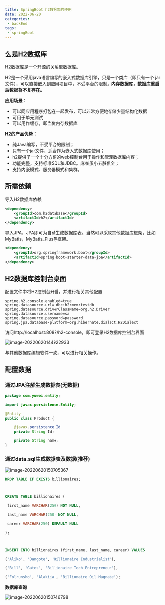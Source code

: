 ```yaml
---
title: SpringBoot h2数据库的使用
date: 2022-06-20
categories:
 - backEnd
tags:
 - springBoot
---
```



## 么是H2数据库

H2数据库是一个开源的关系型数据库。

H2是一个采用java语言编写的嵌入式数据库引擎，只是一个类库（即只有一个 jar 文件），可以直接嵌入到应用项目中，不受平台的限制。**内存数据库，数据库重启后数据将不复存在。**

**应用场景：**

* 可以同应用程序打包在一起发布，可以非常方便地存储少量结构化数据
* 可用于单元测试
* 可以用作缓存，即当做内存数据库

**H2的产品优势：**

* 纯Java编写，不受平台的限制；
* 只有一个jar文件，适合作为嵌入式数据库使用；
* h2提供了一个十分方便的web控制台用于操作和管理数据库内容；
* 功能完整，支持标准SQL和JDBC。麻雀虽小五脏俱全；
* 支持内嵌模式、服务器模式和集群。

## 所需依赖

导入H2数据库依赖

```xml
<dependency>
    <groupId>com.h2database</groupId>
    <artifactId>h2</artifactId>
</dependency>
```

导入JPA，JPA即可为自动生成数据库表。当然可以采取其他数据库框架，比如MyBatis，MyBatis_Plus等框架。

```xml
<dependency>
    <groupId>org.springframework.boot</groupId>
    <artifactId>spring-boot-starter-data-jpa</artifactId>
</dependency>
```

## H2数据库控制台桌面

配置文件中将H2控制台开启，并进行相关其他配置

```properties
spring.h2.console.enabled=true
spring.datasource.url=jdbc:h2:mem:testdb
spring.datasource.driverClassName=org.h2.Driver
spring.datasource.username=sa
spring.datasource.password=password
spring.jpa.database-platform=org.hibernate.dialect.H2Dialect
```

访问http://localhost:8082/h2-console，即可登录H2数据库控制台界面

![image-20220620144922933](https://md-img-market.oss-cn-beijing.aliyuncs.com/img/image-20220620144922933.png)

与其他数据库编辑软件一致，可以进行相关操作。



## 配置数据

### 通过JPA注解生成数据表(无数据)

```java
package com.yuwei.entity;

import javax.persistence.Entity;

@Entity
public class Product {

    @javax.persistence.Id
    private String Id;

    private String name;
}

```

### 通过data.sql生成数据表及数据(推荐)

![image-20220620150705367](https://md-img-market.oss-cn-beijing.aliyuncs.com/img/image-20220620150705367.png)

```sql
DROP TABLE IF EXISTS billionaires;



CREATE TABLE billionaires (

 first_name VARCHAR(250) NOT NULL,

 last_name VARCHAR(250) NOT NULL,

 career VARCHAR(250) DEFAULT NULL

);



INSERT INTO billionaires (first_name, last_name, career) VALUES

('Aliko', 'Dangote', 'Billionaire Industrialist'),

('Bill', 'Gates', 'Billionaire Tech Entrepreneur'),

('Folrunsho', 'Alakija', 'Billionaire Oil Magnate');


```

**数据库查询**

![image-20220620150746798](https://md-img-market.oss-cn-beijing.aliyuncs.com/img/image-20220620150746798.png)

